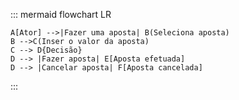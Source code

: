 ::: mermaid
    flowchart LR

    A[Ator] -->|Fazer uma aposta| B(Seleciona aposta)
    B -->C(Inser o valor da aposta)
    C --> D{Decisão}
    D --> |Fazer aposta| E[Aposta efetuada]
    D --> |Cancelar aposta| F[Aposta cancelada]
:::